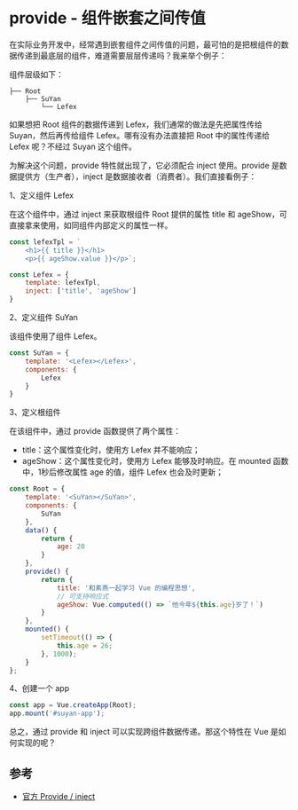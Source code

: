 # provide - 组件嵌套之间传值

在实际业务开发中，经常遇到嵌套组件之间传值的问题，最可怕的是把根组件的数据传递到最底层的组件，难道需要层层传递吗？我来举个例子：

组件层级如下：

```shell
├── Root
    ├── SuYan
        └── Lefex
```

如果想把 Root 组件的数据传递到 Lefex，我们通常的做法是先把属性传给 Suyan，然后再传给组件 Lefex。哪有没有办法直接把 Root 中的属性传递给 Lefex 呢？不经过 Suyan 这个组件。

为解决这个问题，provide 特性就出现了，它必须配合 inject 使用。provide 是数据提供方（生产者），inject 是数据接收者（消费者）。我们直接看例子：

1、定义组件 Lefex

在这个组件中，通过 inject 来获取根组件 Root 提供的属性 title 和 ageShow，可直接拿来使用，如同组件内部定义的属性一样。

```js
const lefexTpl = `
    <h1>{{ title }}</h1>
    <p>{{ ageShow.value }}</p>`;

const Lefex = {
    template: lefexTpl,
    inject: ['title', 'ageShow']
}
```

2、定义组件 SuYan

该组件使用了组件 Lefex。

```js
const SuYan = {
    template: '<Lefex></Lefex>',
    components: {
        Lefex
    }
}
```

3、定义根组件

在该组件中，通过 provide 函数提供了两个属性：

- title：这个属性变化时，使用方 Lefex 并不能响应；
- ageShow：这个属性变化时，使用方 Lefex 能够及时响应。在 mounted 函数中，1秒后修改属性 age 的值，组件 Lefex 也会及时更新；

```js
const Root = {
    template: '<SuYan></SuYan>',
    components: {
        SuYan
    },
    data() {
        return {
            age: 20
        }
    },
    provide() {
        return {
            title: '和素燕一起学习 Vue 的编程思想',
            // 可支持响应式
            ageShow: Vue.computed(() => `他今年${this.age}岁了！`)
        }
    },
    mounted() {
        setTimeout(() => {
            this.age = 26;
        }, 1000);
    }
};
```

4、创建一个 app

```js
const app = Vue.createApp(Root);
app.mount('#suyan-app');
```

总之，通过 provide 和 inject 可以实现跨组件数据传递。那这个特性在 Vue 是如何实现的呢？

## 参考

- [官方 Provide / inject](https://v3.vuejs.org/guide/component-provide-inject.html)